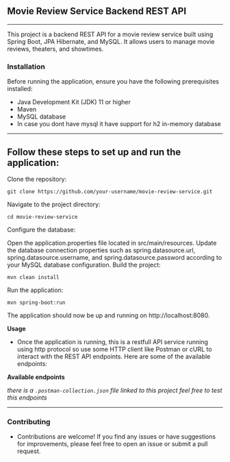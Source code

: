 ## Movie Review Service Backend REST API

 ---

This project is a backend REST API for a movie review service built using Spring Boot, JPA Hibernate, and MySQL. It allows users to manage movie reviews, theaters, and showtimes.

### Installation
Before running the application, ensure you have the following prerequisites installed:

- Java Development Kit (JDK) 11 or higher
- Maven
- MySQL database
- In case you dont have mysql it have support for h2 in-memory database
---
Follow these steps to set up and run the application:
---
Clone the repository:

~~~
git clone https://github.com/your-username/movie-review-service.git
~~~
Navigate to the project directory:

~~~
cd movie-review-service
~~~
Configure the database:

Open the application.properties file located in src/main/resources.
Update the database connection properties such as spring.datasource.url, spring.datasource.username, and spring.datasource.password according to your MySQL database configuration.
Build the project:

~~~
mvn clean install
~~~
Run the application:

~~~
mvn spring-boot:run
~~~
The application should now be up and running on http://localhost:8080.

**Usage**
- Once the application is running, this is a restfull API service running using http protocol so use some HTTP client like Postman or cURL to interact with the REST API endpoints. 
Here are some of the available endpoints:

**Available endpoints**

_there is a ```.postman-collection.json``` file linked to this project feel free to test this endpoints_

---
### Contributing
- Contributions are welcome! If you find any issues or have suggestions for improvements, please feel free to open an issue or submit a pull request.
